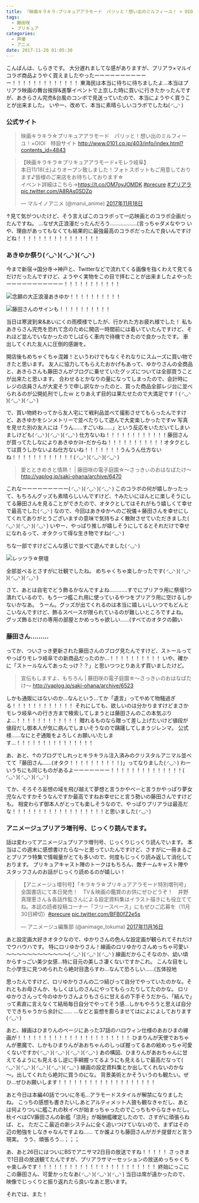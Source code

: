 ```yaml
---
title: 『映画キラキラ☆プリキュアアラモード　パリッと！想い出のミルフィーユ！ × OIOI』コラボレーションストアに行ってきました( ◜◡◝ )
tags:
  - 藤田咲
  - プリキュア
categories:
  - 声優
  - アニメ
date: 2017-11-20 01:05:30
---
```


こんばんは、しらきです。
大分遅れましてな感がありますが、プリアラ×マルイコラボ商品ようやく買えましたやったーーーーーーーーーーー！！！！！！！！！！！！！
東海民は本当に待ちに待ちましたよ…本当はプリアラ映画の舞台挨拶&進撃イベントで上京した時に買いに行きたかったんですが、あきらさん完売&台風のコンボで見送っていたので、本当にようやく買うことが出来ました。
いやー、改めて、本当に素晴らしいコラボでしたね( ◜◡◝ )
<!-- more -->

### 公式サイト

> 映画キラキラ☆プリキュアアラモード　パリッと！想い出のミルフィーユ！×OIOI　特設サイト
> http://www.0101.co.jp/403/info/index.html?contents_id=4843

<blockquote class="twitter-tweet" data-lang="ja"><p lang="ja" dir="ltr">【映画キラキラ☆プリキュアアラモード×モレラ岐阜】<br>本日11/18(土)よりオープン致しました！フォトスポットもご用意しております♪皆様のご来店をお待ちしております☆<br>イベント詳細はこちら→<a href="https://t.co/OM7oyJOMDK">https://t.co/OM7oyJOMDK</a> <a href="https://twitter.com/hashtag/precure?src=hash&amp;ref_src=twsrc%5Etfw">#precure</a> <a href="https://twitter.com/hashtag/%E3%83%97%E3%83%AA%E3%82%A2%E3%83%A9?src=hash&amp;ref_src=twsrc%5Etfw">#プリアラ</a> <a href="https://t.co/A8RAs0SDZp">pic.twitter.com/A8RAs0SDZp</a></p>&mdash; マルイノアニメ (@marui_anime) <a href="https://twitter.com/marui_anime/status/931739156081926144?ref_src=twsrc%5Etfw">2017年11月18日</a></blockquote>
<script async src="https://platform.twitter.com/widgets.js" charset="utf-8"></script>

↑見て気がついたけど、そう言えばこのコラボって一応映画とのコラボ企画だったんですね。
…なぜ大正浪漫だったんだろう………………(言っちゃダメなやつ
いや、理由があってもなくても結果的に最強最高のコラボだったんで良いんですけどね！！！！！！！！！！！！！！！！

### あきゆか祭り( ◜◡◝ )( ◜◡◝ )( ◜◡◝ )

今まで新宿→国分寺→神戸と、Twitterなどで流れてくる画像を指くわえて見てるだけだったんですけど、ようやく実物をこの目で拝むことが出来ましたよやったーーーーーーーーーーー！！！！！！！！！！！

![念願の大正浪漫あきゆか！！！！！！！！！！](/sblog/img/20171118_oioi_1.jpg)

![藤田さんのサインも！！！！！！！！！！](/sblog/img/20171118_oioi_2.jpg)

当日は寒波到来&あいにくの雨模様でしたが、行かれた方お疲れ様でした！
私もあきらさん完売を恐れて念のために開店一時間前には着いていたんですけど、それほど並んでいなかったのでしばらく車内で待機できたので良かったです。
車出してくれた友人に圧倒的感謝を。

開店後もめちゃくちゃ混雑！というわけでもなくそれなりにスムーズに買い物できたと思います。
友人に協力してもらえたおかげもあって、ゆかりさんの全商品と、あきらさんも藤田さんがブログに乗せていたグッズについては全部買うことが出来たと思います。
合わせるとかなりの量になってしまったので、会計時にレジの店員さんが大変そうで申し訳なかったのと、買った商品全部レジ台に並べられるのが公開処刑でしたｗ
とりあえず目的は果たせたので大満足です！( ◜◡◝ )( ◜◡◝ )( ◜◡◝ )

で、買い物終わってから友人宅にて戦利品並べて撮影させてもらったんですけど、あきゆかをシンメトリーで並べたりして遊んで大変楽しかったですｗ
写真を見せた別の友人には「うん……すごいね……」という反応をいただいてしまいましけども( ◜◡◝ )( ◜◡◝ )( ◜◡◝ )
仕方ないね！！！！！！！！！！！！藤田さんが買ってたしなによりあきゆかｽｷｰだからね！！！！！！！！！！！オタクとしては買うしかないよね仕方ないね！！！！！！！うんうん仕方ないね！！！！！！！！！！！！( ◜◡◝ )( ◜◡◝ )( ◜◡◝ )

> 愛とときめきと情熱！ | 藤田咲の電子庭園☆～さっきぃのおはなばたけ～
> http://yaplog.jp/saki-ohana/archive/6470

これなーーーーーーーーー( ◜◡◝ )( ◜◡◝ )( ◜◡◝ )
このコラボの何が嬉しかったって、もちろんグッズも素晴らしいんですけど、↑みたいにほんとに楽しそうにしてる藤田さんを見ることができたので、オタクとしてはそれがもう嬉しくて幸せで最高でした( ◜◡◝ )
なので、今回はあきゆかへのご祝儀＋藤田さんを幸せにしてくれてありがとうございますの意味で気持ちよく散財させていただきました( ◜◡◝ )( ◜◡◝ )( ◜◡◝ )
いやー、やっぱり推しが嬉しそうにしてるとそれだけで幸せになれるって、オタクって得な生き物ですね( ◜◡◝ )

ちな一部ですけどこんな感じで並べて遊んでました( ◜◡◝ )

![レッツラ☆祭壇](/sblog/img/20171118_oioi_3.jpg)

全部並べるとさすがに壮観でしたね。
めちゃくちゃ楽しかったです( ◜◡◝ )( ◜◡◝ )( ◜◡◝ )( ◜◡◝ )

さて、あとは自宅でどう飾るかなんですよね…………すでにプリアラ用に祭壇1つ潰れているので、もう一つ艦これ用に使っているやつをプリアラ用に空けるしかないかなあ。
うーん。グッズが出てくれるのは本当に嬉しいしいつでもどんとこいなんですけど、飾るスペースが限られているのが難しいところですよね。
グッズ飾るだけの専用の部屋とかめっちゃ欲しい……(すべてのオタクの願い

### 藤田さん………

ってか、ついさっき更新された藤田さんのブログ見たんですけど、ストールってやっぱりモレラ岐阜での新商品だったのか…！！！！！！！！！！
いや、確かに「ストールなんてあったっけ？？」と思いつつとりあえず買いましたけど。

> 宣伝もしますよ、もちろん | 藤田咲の電子庭園☆～さっきぃのおはなばたけ～
> http://yaplog.jp/saki-ohana/archive/6523

しかも通販にはないのか…なんという…てか「遺言」ってやめて物騒過ぎる！！！！！！！！！！！！
それにしても、欲しいのは分かりますけどまさかモレラ岐阜への行き方まで検索してしまうとは藤田さんのこの本気ぶりよ…！！！！！！！！！！！！
贈れるものなら贈って差し上げたいけど値段が値段だし御本人が気に病んでしまいそうなので躊躇してしまうジレンマ。
公式様……なにとぞ通販をよろしくお願いいたします…！！！！！！！！！！！！！！！

あ、あと、↑のブログでしれっとキラキラル注入済みのクリスタルアニマル並べてて「藤田さん……(オタク！！！！！！！！！！)」ってなりました( ◜◡◝ )
わーいうちにも同じものがあるよーーーーーーー！！！！！！！！！！！！！！( ◜◡◝ )( ◜◡◝ )( ◜◡◝ )

てか、そろそろ妄想の域を飛び越えて夢想と言うかやべーと言うかやっぱり夢女児なんですかそうなんですか最高ですねお幸せにと言う勢いの藤田さんですけども。
相変わらず御本人がとっても楽しそうなので、やっぱりプリアラは最高だな！！！！！！！！！！！！！！！！！！と思いました( ◜◡◝ )

### アニメージュプリアラ増刊号、じっくり読んでます。

話は変わってアニメージュプリアラ増刊号、じっくりじっくり読んでいます。
本当はこの週末に感想書けたらな～と思っていたんですけど、さすがに一冊まるごとプリアラ特集で情報量がとても多いので、何度もじっくり読み返して消化しております。
プリキュアキャスト陣のトークはもちろん、敵チームキャスト陣やスタッフさんのお話がじっくり読めるのが嬉しい！

<blockquote class="twitter-tweet" data-lang="ja"><p lang="ja" dir="ltr">【アニメージュ増刊号】「キラキラ☆プリキュアアラモード特別増刊号」全国書店にて本日発売！　TV＆映画の鑑賞のお供にぜひどうぞ！　井野真理恵さん＆各話作監さんによる設定資料集はイラスト描きにも役立ててね。本誌の読者投稿コーナー「フリースペース」にもぜひご応募を（11月30日締切）<a href="https://twitter.com/hashtag/precure?src=hash&amp;ref_src=twsrc%5Etfw">#precure</a> <a href="https://t.co/BFB0fZ2e5s">pic.twitter.com/BFB0fZ2e5s</a></p>&mdash; アニメージュ編集部 (@animage_tokuma) <a href="https://twitter.com/animage_tokuma/status/931025599698579456?ref_src=twsrc%5Etfw">2017年11月16日</a></blockquote>
<script async src="https://platform.twitter.com/widgets.js" charset="utf-8"></script>

あと設定画大好きオタクなので、ゆかりさんの色んな設定画が観られてそれだけでウハウハです。
特にロリゆかりさん！線画のロリゆかりさんめっちゃ可愛い～～～～～～～～～～～～( ◜◡◝ )( ◜◡◝ )( ◜◡◝ )
線画だからこそなのか、幼い頃からすっごい美少女感…特に目元の美しさ凄くないですかこれ。
こんな目をした小学生に見つめられたら絶対目逸らすわ…なんて恐ろしい……(五体投地

思ったんですけど、ロリゆかりさんの二つ結びって自分でやっていたのかな。それともお母さんか、もしくはしのさんにやってもらったりしてたのかな。
ロリゆかりさんって今のゆかりさんよりもさらに甘えるの下手そうだから、「結んで」って素直に言えなくて結局毎日自分でやってそう感…しかもやろうと思えば自分でできちゃうから余計に……
…などと妄想を膨らませてはによによしております( ◜◡◝ )

あと、線画はひまりんのページにあった37話のハロウィン仕様のあおひまの線画が！！！！！！！！！！！！！！！！！！！！！！
ひまりんが天使でおちゃんが悪魔で、しかもひまりんがあおちゃんのしっぽ握ってるあの絵めっちゃ可愛くないですか( ◜◡◝ )( ◜◡◝ )( ◜◡◝ )( ◜◡◝ )
あの構図、ひまりんがあおちゃんに甘えてるようにも見えるし逆に手綱握ってるようにも見えるしで最高だなって( ◜◡◝ )( ◜◡◝ )( ◜◡◝ )( ◜◡◝ )( ◜◡◝ )
線画の設定資料集とか出してくれないのかな～。出してくれたら絶対に買うのにな。
背景美術とかそういうのも観たい。ぜひ…ぜひお願いします！！！！！！！！！！！！！！！！！！！

あと今日は本編40話でついに冬毛…アラモードスタイルが解禁になりましたね。
こっちの感想も書きたいしあとアルティメット人狼も観なきゃだし、あとは何よりついに艦これの秋イベが始まっちゃったのでこっちもやらなきゃだし。
秋イベはCV藤田さんの新艦「涼月」が報酬艦確定したので、さすがに頑張らねば、と。
ただここ最近の新システムに全く追いつけていないので、まずはその辺の勉強をしなきゃなんですよね……
てか誰よりも藤田さんがガチ提督だと言う現実。
うう、頑張ろう…；；；

あ、あと26日にはついにBSでアニサマ2日目の放送ですね！！！！！
さっきまで1日目の放送観てたんですが、プリアラサマーセッションの放送めっちゃくちゃ楽しみです！！！！！！！！！！！！！！！！！！！！！！！
終始にっこにこの藤田さん、可愛かったなあ( ◜◡◝ )( ◜◡◝ )( ◜◡◝ )
当日は席が遠かったので、映像でじっくりと振り返れたら良いなあと思います。

それでは、また！
